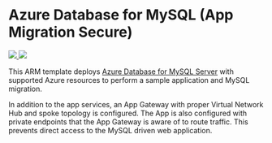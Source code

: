 # Azure Database for MySQL (App Migration Secure)

<a href="https://portal.azure.com/#create/Microsoft.Template/uri/https%3A%2F%2Fraw.githubusercontent.com%2FAzure%2Fazure-mysql%2Fmaster%2FMigrationGuide%2Farm-templates%2FExampleWithMigrationSecure%2Ftemplate.json" target="_blank">
    <img src="http://azuredeploy.net/deploybutton.png" />
</a>
<a href="http://armviz.io/#/?load=https%3A%2F%2Fraw.githubusercontent.com%2FAzure%2Fazure-mysql%2Fmaster%2FMigrationGuide%2Farm-templates%2FExampleWithMigrationSecure%2Ftemplate.json" target="_blank">
    <img src="http://armviz.io/visualizebutton.png"/>
</a>

This ARM template deploys [Azure Database for MySQL Server](https://docs.microsoft.com/en-us/azure/mysql/overview) with supported Azure resources to perform a sample application and MySQL migration.

In addition to the app services, an App Gateway with proper Virtual Network Hub and spoke topology is configured.  The App is also configured with private endpoints that the App Gateway is aware of to route traffic.  This prevents direct access to the MySQL driven web application.
